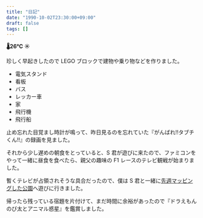 ```yaml
---
title: "日記"
date: "1990-10-02T23:30:00+09:00"
draft: false
tags: []
---
```


__🌡26℃ ☀__

珍しく早起きしたので LEGO ブロックで建物や乗り物などを作りました。

* 電気スタンド
* 看板
* バス
* レッカー車
* 家
* 飛行機
* 飛行船

止め忘れた目覚まし時計が鳴って、昨日見るのを忘れていた『がんばれ!!タブチくん!!』の録画を見ました。

それから少し遅めの朝食をとっていると、S 君が遊びに来たので、ファミコンをやって一緒に昼食を食べたら、親父の趣味の F1 レースのテレビ観戦が始まりました。

暫くテレビが占領されそうな具合だったので、僕は S 君と一緒に[先週マッピングした公園](../09/24-diary.md)へ遊びに行きました。

帰ったら残っている宿題を片付けて、まだ時間に余裕があったので『ドラえもん のび太とアニマル惑星』を鑑賞しました。
